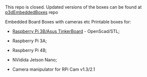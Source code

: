 This repo is closed.
Updated versions of the boxes can be found at [p3dEmbeddedBoxes](https://github.com/ayaromenok/p3dEmbeddedBoxes) repo

Embedded Board Boxes with cameras etc
Printable boxes for:
 
 - [Raspberry Pi 3B/Asus TinkerBoard](https://github.com/ayaromenok/prn3d_EmbeddedBoardBoxes/tree/master/RPi3B) - OpenScad/STL;
 - Raspberry Pi 3A;
 - Raspberry Pi 4B; 
 - NVidida Jetson Nano;
 
 - Camera manipulator for RPi Cam v1.3/2.1
